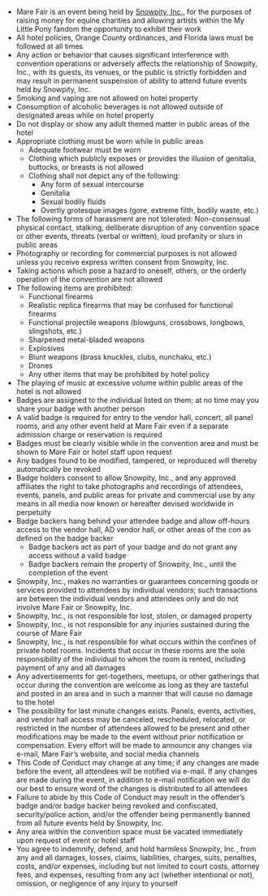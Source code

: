 - Mare Fair is an event being held by [Snowpity, Inc.,](https://snowpity.org/) for the purposes of raising money for equine charities and allowing artists within the My Little Pony fandom the opportunity to exhibit their work
- All hotel policies, Orange County ordinances, and Florida laws must be followed at all times
- Any action or behavior that causes significant interference with convention operations or adversely affects the relationship of Snowpity, Inc., with its guests, its venues, or the public is strictly forbidden and may result in permanent suspension of ability to attend future events held by Snowpity, Inc.
- Smoking and vaping are not allowed on hotel property
- Consumption of alcoholic beverages is not allowed outside of designated areas while on hotel property
- Do not display or show any adult themed matter in public areas of the hotel
- Appropriate clothing must be worn while in public areas
	- Adequate footwear must be worn
	- Clothing which publicly exposes or provides the illusion of genitalia, buttocks, or breasts is not allowed
	- Clothing shall not depict any of the following:
		- Any form of sexual intercourse
		- Genitalia
		- Sexual bodily fluids
		- Overtly grotesque images (gore, extreme filth, bodily waste, etc.)
- The following forms of harassment are not tolerated: Non-consensual physical contact, stalking, deliberate disruption of any convention space or other events, threats (verbal or written), loud profanity or slurs in public areas
- Photography or recording for commercial purposes is not allowed unless you receive express written consent from Snowpity, Inc.
- Taking actions which pose a hazard to oneself, others, or the orderly operation of the convention are not allowed
- The following items are prohibited:
	- Functional firearms
	- Realistic replica firearms that may be confused for functional firearms
	- Functional projectile weapons (blowguns, crossbows, longbows, slingshots, etc.)
	- Sharpened metal-bladed weapons
	- Explosives
	- Blunt weapons (brass knuckles, clubs, nunchaku, etc.)
	- Drones
	- Any other items that may be prohibited by hotel policy
- The playing of music at excessive volume within public areas of the hotel is not allowed
- Badges are assigned to the individual listed on them; at no time may you share your badge with another person
- A valid badge is required for entry to the vendor hall, concert, all panel rooms, and any other event held at Mare Fair even if a separate admission charge or reservation is required
- Badges must be clearly visible while in the convention area and must be shown to Mare Fair or hotel staff upon request
- Any badges found to be modified, tampered, or reproduced will thereby automatically be revoked
- Badge holders consent to allow Snowpity, Inc., and any approved affiliates the right to take photographs and recordings of attendees, events, panels, and public areas for private and commercial use by any means in all media now known or hereafter devised worldwide in perpetuity
- Badge backers hang behind your attendee badge and allow off-hours access to the vendor hall, AD vendor hall, or other areas of the con as defined on the badge backer
	- Badge backers act as part of your badge and do not grant any access without a valid badge
	- Badge backers remain the property of Snowpity, Inc., until the completion of the event
- Snowpity, Inc., makes no warranties or guarantees concerning goods or services provided to attendees by individual vendors; such transactions are between the individual vendors and attendees only and do not involve Mare Fair or Snowpity, Inc.
- Snowpity, Inc., is not responsible for lost, stolen, or damaged property
- Snowpity, Inc., is not responsible for any injuries sustained during the course of Mare Fair
- Snowpity, Inc., is not responsible for what occurs within the confines of private hotel rooms.  Incidents that occur in these rooms are the sole responsibility of the individual to whom the room is rented, including payment of any and all damages
- Any advertisements for get-togethers, meetups, or other gatherings that occur during the convention are welcome as long as they are tasteful and posted in an area and in such a manner that will cause no damage to the hotel
- The possibility for last minute changes exists.  Panels, events, activities, and vendor hall access may be canceled, rescheduled, relocated, or restricted in the number of attendees allowed to be present and other modifications may be made to the event without prior notification or compensation.  Every effort will be made to announce any changes via e-mail, Mare Fair’s website, and social media channels
- This Code of Conduct may change at any time; if any changes are made before the event, all attendees will be notified via e-mail.  If any changes are made during the event, in addition to e-mail notification we will do our best to ensure word of the changes is distributed to all attendees
- Failure to abide by this Code of Conduct may result in the offender’s badge and/or badge backer being revoked and confiscated, security/police action, and/or the offender being permanently banned from all future events held by Snowpity, Inc.
- Any area within the convention space must be vacated immediately upon request of event or hotel staff
- You agree to indemnify, defend, and hold harmless Snowpity, Inc., from any and all damages, losses, claims, liabilities, charges, suits, penalties, costs, and/or expenses, including but not limited to court costs, attorney fees, and expenses, resulting from any act (whether intentional or not), omission, or negligence of any injury to yourself